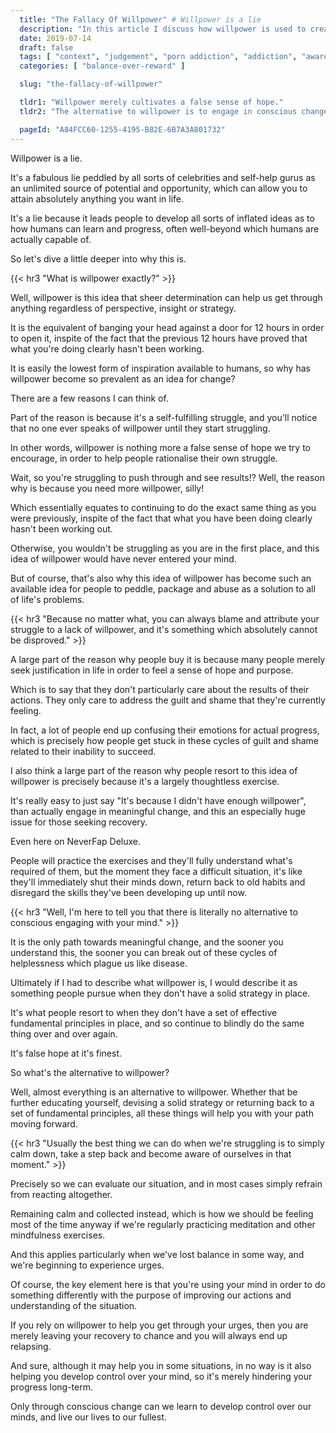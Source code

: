 ```yaml
---
  title: "The Fallacy Of Willpower" # Willpower is a lie
  description: "In this article I discuss how willpower is used to create a false sense of hope, as well as how it's simply an ineffective way of thinking about recovery."
  date: 2019-07-14
  draft: false
  tags: [ "context", "judgement", "porn addiction", "addiction", "awareness", "awareness exercises", "perspective", "nofap", "neverfap", "neverfap deluxe" ]
  categories: [ "balance-over-reward" ]

  slug: "the-fallacy-of-willpower"

  tldr1: "Willpower merely cultivates a false sense of hope."
  tldr2: "The alternative to willpower is to engage in conscious change."

  pageId: "A84FCC60-1255-4195-B82E-6B7A3A801732"
---
```



<!-- Relatively happy with edit -->

Willpower is a lie.

It's a fabulous lie peddled by all sorts of celebrities and self-help gurus as an unlimited source of potential and opportunity, which can allow you to attain absolutely anything you want in life.

It's a lie because it leads people to develop all sorts of inflated ideas as to how humans can learn and progress, often well-beyond which humans are actually capable of.

So let's dive a little deeper into why this is.


{{< hr3 "What is willpower exactly?" >}}


Well, willpower is this idea that sheer determination can help us get through anything regardless of perspective, insight or strategy.

It is the equivalent of banging your head against a door for 12 hours in order to open it, inspite of the fact that the previous 12 hours have proved that what you're doing clearly hasn't been working.

It is easily the lowest form of inspiration available to humans, so why has willpower become so prevalent as an idea for change?

There are a few reasons I can think of.

Part of the reason is because it's a self-fulfilling struggle, and you'll notice that no one ever speaks of willpower until they start struggling.

In other words, willpower is nothing more a false sense of hope we try to encourage, in order to help people rationalise their own struggle.

Wait, so you're struggling to push through and see results!? Well, the reason why is because you need more willpower, silly!

Which essentially equates to continuing to do the exact same thing as you were previously, inspite of the fact that what you have been doing clearly hasn't been working out.

Otherwise, you wouldn't be struggling as you are in the first place, and this idea of willpower would have never entered your mind.

But of course, that's also why this idea of willpower has become such an available idea for people to peddle, package and abuse as a solution to all of life's problems.


{{< hr3 "Because no matter what, you can always blame and attribute your struggle to a lack of willpower, and it's something which absolutely cannot be disproved." >}}


A large part of the reason why people buy it is because many people merely seek justification in life in order to feel a sense of hope and purpose.

Which is to say that they don't particularly care about the results of their actions. They only care to address the guilt and shame that they're currently feeling.

In fact, a lot of people end up confusing their emotions for actual progress, which is precisely how people get stuck in these cycles of guilt and shame related to their inability to succeed.

I also think a large part of the reason why people resort to this idea of willpower is precisely because it's a largely thoughtless exercise.

It's really easy to just say "It's because I didn't have enough willpower", than actually engage in meaningful change, and this an especially huge issue for those seeking recovery.

Even here on NeverFap Deluxe.

People will practice the exercises and they'll fully understand what's required of them, but the moment they face a difficult situation, it's like they'll immediately shut their minds down, return back to old habits and disregard the skills they've been developing up until now.


{{< hr3 "Well, I'm here to tell you that there is literally no alternative to conscious engaging with your mind." >}}


It is the only path towards meaningful change, and the sooner you understand this, the sooner you can break out of these cycles of helplessness which plague us like disease.

Ultimately if I had to describe what willpower is, I would describe it as something people pursue when they don't have a solid strategy in place.

It's what people resort to when they don't have a set of effective fundamental principles in place, and so continue to blindly do the same thing over and over again.

It's false hope at it's finest.

So what's the alternative to willpower?

Well, almost everything is an alternative to willpower. Whether that be further educating yourself, devising a solid strategy or returning back to a set of fundamental principles, all these things will help you with your path moving forward.


{{< hr3 "Usually the best thing we can do when we're struggling is to simply calm down, take a step back and become aware of ourselves in that moment." >}}


Precisely so we can evaluate our situation, and in most cases simply refrain from reacting altogether.

Remaining calm and collected instead, which is how we should be feeling most of the time anyway if we're regularly practicing meditation and other mindfulness exercises.

And this applies particularly when we've lost balance in some way, and we're beginning to experience urges.

Of course, the key element here is that you're using your mind in order to do something differently with the purpose of improving our actions and understanding of the situation.

If you rely on willpower to help you get through your urges, then you are merely leaving your recovery to chance and you will always end up relapsing.

And sure, although it may help you in some situations, in no way is it also helping you develop control over your mind, so it's merely hindering your progress long-term.

Only through conscious change can we learn to develop control over our minds, and live our lives to our fullest.

